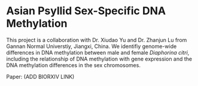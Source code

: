 # Asian Psyllid Sex-Specific DNA Methylation

This project is a collaboration with Dr. Xiudao Yu and Dr. Zhanjun Lu from Gannan Normal Universtiy, Jiangxi, China. We identifiy genome-wide differences in DNA methylation between male and female *Diaphorina citri*, including the relationship of DNA methylation with gene expression and the DNA methylation differences in the sex chromosomes. 

Paper: (ADD BIORXIV LINK)